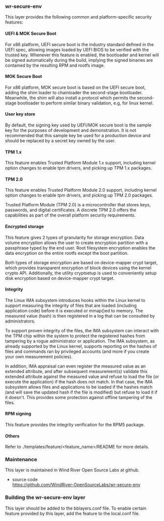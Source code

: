 ### wr-secure-env
This layer provides the following common and platform-specific security
features:

#### UEFI & MOK Secure Boot
For x86 platform, UEFI secure boot is the industry standard defined in the
UEFI spec, allowing images loaded by UEFI BIOS to be verified with the trusted
key. Whenever this feature is enabled, the bootloader and kernel will be
signed automatically during the build, implying the signed binaries are
contained by the resulting RPM and rootfs image.

#### MOK Secure Boot
For x86 platform, MOK secure boot is based on the UEFI secure boot, adding
the shim loader to chainloader the second-stage bootloader. Meanwhile,
the shim will also install a protocol which permits the second-stage bootloader
to perform similar binary validation, e.g, for linux kernel.

#### User key store
By default, the signing key used by UEFI/MOK secure boot is the sample key for
the purposes of development and demonstration. It is not recommended that
this sample key be used for a production device and should be replaced by
a secret key owned by the user. 

#### TPM 1.x
This feature enables Trusted Platform Module 1.x support, including
kernel option changes to enable tpm drivers, and picking up TPM 1.x packages.

#### TPM 2.0
This feature enables Trusted Platform Module 2.0 support, including
kernel option changes to enable tpm drivers, and picking up TPM 2.0 packages.

Trusted Platform Module (TPM 2.0) is a microcontroller that stores keys,
passwords, and digital certificates. A discrete TPM 2.0 offers the
capabilities as part of the overall platform security requirements.

#### Encrypted storage
This feature gives 2 types of granularity for storage encryption. Data volume
encryption allows the user to create encryption partition with a passphrase
typed by the end user. Root filesystem encryption enables the data encryption on
the entire rootfs except the boot partition.

Both types of storage encryption are based on device-mapper crypt target,
which provides transparent encryption of block devices using the kernel crypto
API. Additionally, the utility cryptsetup is used to conveniently setup disk
encryption based on device-mapper crypt target.

#### Integrity
The Linux IMA subsystem introduces hooks within the Linux kernel to support
measuring the integrity of files that are loaded (including application code)
before it is executed or mmap()ed to memory. The measured value (hash) is then
registered in a log that can be consulted by administrators.

To support proven integrity of the files, the IMA subsystem can interact with
the TPM chip within the system to protect the registered hashes from tampering
by a rogue administrator or application. The IMA subsystem, as already
supported by the Linux kernel, supports reporting on the hashes of files and
commands ran by privileged accounts (and more if you create your own
measurement policies).

In addition, IMA appraisal can even register the measured value as an extended
attribute, and after subsequent measurement(s) validate this extended attribute
against the measured value and refuse to load the file (or execute the
application) if the hash does not match. In that case, the IMA subsystem allows
files and applications to be loaded if the hashes match (and will save the
updated hash if the file is modified) but refuse to load it if it doesn't. This
provides some protection against offline tampering of the files.

#### RPM signing
This feature provides the integrity verification for the RPM5 package.

#### Others

Refer to ./templates/feature/<feature_name>/README for more details.

### Maintenance
This layer is maintained in Wind River Open Source Labs at github.
- source code  
  https://github.com/WindRiver-OpenSourceLabs/wr-secure-env

### Building the wr-secure-env layer
This layer should be added to the bblayers.conf file. To enable certain
feature provided by this layer, add the feature to the local.conf file. 
